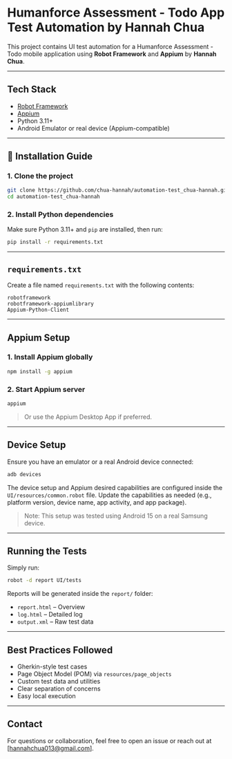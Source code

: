 # Humanforce Assessment - Todo App Test Automation by Hannah Chua

This project contains UI test automation for a Humanforce Assessment - Todo mobile application using **Robot Framework** and **Appium** by **Hannah Chua**.

---

## Tech Stack

- [Robot Framework](https://robotframework.org/)
- [Appium](https://appium.io/)
- Python 3.11+
- Android Emulator or real device (Appium-compatible)

---

## 🔧 Installation Guide

### 1. Clone the project

```bash
git clone https://github.com/chua-hannah/automation-test_chua-hannah.git
cd automation-test_chua-hannah
```

### 2. Install Python dependencies

Make sure Python 3.11+ and `pip` are installed, then run:

```bash
pip install -r requirements.txt
```

---

## `requirements.txt`

Create a file named `requirements.txt` with the following contents:

```
robotframework
robotframework-appiumlibrary
Appium-Python-Client
```

---

## Appium Setup

### 1. Install Appium globally

```bash
npm install -g appium
```

### 2. Start Appium server

```bash
appium
```

> Or use the Appium Desktop App if preferred.

---

## Device Setup

Ensure you have an emulator or a real Android device connected:

```bash
adb devices
```

The device setup and Appium desired capabilities are configured inside the `UI/resources/common.robot` file.
Update the capabilities as needed (e.g., platform version, device name, app activity, and app package).

> Note: This setup was tested using Android 15 on a real Samsung device.

---

## Running the Tests

Simply run:

```bash
robot -d report UI/tests
```

Reports will be generated inside the `report/` folder:

- `report.html` – Overview
- `log.html` – Detailed log
- `output.xml` – Raw test data

---

## Best Practices Followed

- Gherkin-style test cases
- Page Object Model (POM) via `resources/page_objects`
- Custom test data and utilities
- Clear separation of concerns
- Easy local execution

---

## Contact

For questions or collaboration, feel free to open an issue or reach out at [hannahchua013@gmail.com].

